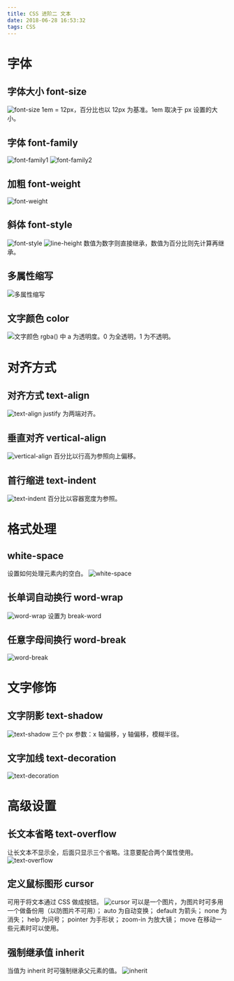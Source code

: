 ```yaml
---
title: CSS 进阶二 文本
date: 2018-06-28 16:53:32
tags: CSS
---
```

# 字体
## 字体大小 font-size
![font-size](图1.PNG)
1em = 12px，百分比也以 12px 为基准。1em 取决于 px 设置的大小。

## 字体 font-family
![font-family1](图2.PNG)
![font-family2](图3.PNG)

## 加粗 font-weight
![font-weight](图4.PNG)

## 斜体 font-style
![font-style](图5.PNG)
![line-height](图6.PNG)
数值为数字则直接继承，数值为百分比则先计算再继承。

## 多属性缩写
![多属性缩写](图7.PNG)

## 文字颜色 color
![文字颜色](图8.PNG)
rgba() 中 a 为透明度。0 为全透明，1 为不透明。

# 对齐方式
## 对齐方式 text-align
![text-align](图9.PNG)
justify 为两端对齐。

## 垂直对齐 vertical-align
![vertical-align](图10.PNG)
百分比以行高为参照向上偏移。

## 首行缩进 text-indent
![text-indent](图11.PNG)
百分比以容器宽度为参照。

# 格式处理
## white-space
设置如何处理元素内的空白。
![white-space](图12.PNG)

## 长单词自动换行 word-wrap
![word-wrap](图13.PNG)
设置为 break-word

## 任意字母间换行 word-break
![word-break](图14.PNG)

# 文字修饰
## 文字阴影 text-shadow
![text-shadow](图15.PNG)
三个 px 参数：x 轴偏移，y 轴偏移，模糊半径。

## 文字加线 text-decoration
![text-decoration](图16.PNG)

# 高级设置
## 长文本省略 text-overflow
让长文本不显示全，后面只显示三个省略。注意要配合两个属性使用。
![text-overflow](图17.PNG)

## 定义鼠标图形 cursor
可用于将文本通过 CSS 做成按钮。
![cursor](图18.PNG)
可以是一个图片，为图片时可多用一个做备份用（以防图片不可用）；
auto 为自动变换；
default 为箭头；
none 为消失；
help 为问号；
pointer 为手形状；
zoom-in 为放大镜；
move 在移动一些元素时可以使用。

## 强制继承值 inherit
当值为 inherit 时可强制继承父元素的值。
![inherit](图19.PNG)